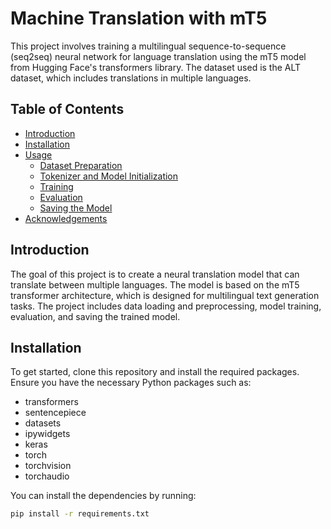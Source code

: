 # Machine Translation with mT5

This project involves training a multilingual sequence-to-sequence (seq2seq) neural network for language translation using the mT5 model from Hugging Face's transformers library. The dataset used is the ALT dataset, which includes translations in multiple languages.

## Table of Contents
- [Introduction](#introduction)
- [Installation](#installation)
- [Usage](#usage)
  - [Dataset Preparation](#dataset-preparation)
  - [Tokenizer and Model Initialization](#tokenizer-and-model-initialization)
  - [Training](#training)
  - [Evaluation](#evaluation)
  - [Saving the Model](#saving-the-model)
- [Acknowledgements](#acknowledgements)

## Introduction
The goal of this project is to create a neural translation model that can translate between multiple languages. The model is based on the mT5 transformer architecture, which is designed for multilingual text generation tasks. The project includes data loading and preprocessing, model training, evaluation, and saving the trained model.

## Installation
To get started, clone this repository and install the required packages. Ensure you have the necessary Python packages such as:

- transformers
- sentencepiece
- datasets
- ipywidgets
- keras
- torch
- torchvision
- torchaudio

You can install the dependencies by running:

```bash
pip install -r requirements.txt
